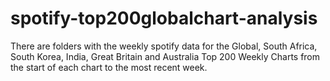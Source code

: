# spotify-top200globalchart-analysis

There are folders with the weekly spotify data for the Global, South Africa, South Korea, India, Great Britain and Australia Top 200 Weekly Charts from the start of each chart to the most recent week. 
